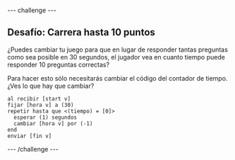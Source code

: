 --- challenge ---

## Desafío: Carrera hasta 10 puntos

¿Puedes cambiar tu juego para que en lugar de responder tantas preguntas como sea posible en 30 segundos, el jugador vea en cuanto tiempo puede responder 10 preguntas correctas?

Para hacer esto sólo necesitarás cambiar el código del contador de tiempo. ¿Ves lo que hay que cambiar?

```blocks
al recibir [start v]
fijar [hora v] a (30)
repetir hasta que <(tiempo) = [0]> 
  esperar (1) segundos
  cambiar [hora v] por (-1)
end
enviar [fin v]
```

--- /challenge ---
